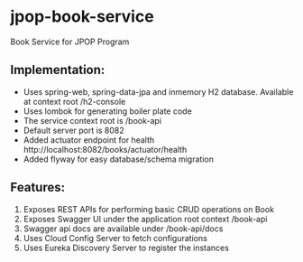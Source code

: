 # jpop-book-service
Book Service for JPOP Program

## Implementation:
- Uses spring-web, spring-data-jpa and inmemory H2 database. Available at context root /h2-console
- Uses lombok for generating boiler plate code
- The service context root is /book-api
- Default server port is 8082
- Added actuator endpoint for health http://localhost:8082/books/actuator/health
- Added flyway for easy database/schema migration

## Features:
1. Exposes REST APIs for performing basic CRUD operations on Book
2. Exposes Swagger UI under the application root context /book-api
3. Swagger api docs are available under /book-api/docs
4. Uses Cloud Config Server to fetch configurations
5. Uses Eureka Discovery Server to register the instances
